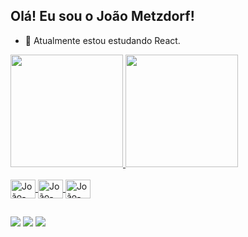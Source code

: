 ## Olá! Eu sou o João Metzdorf!

- 🌱 Atualmente estou estudando React.

<div>
  <a href="https://github.com/joaometzdorf">
    <img height="180em" src="https://github-readme-stats.vercel.app/api?username=joaometzdorf&count_private=true&show_icons=true&theme=omni"/>
    <img height="180em" src="https://github-readme-stats.vercel.app/api/top-langs/?username=joaometzdorf&layout=compact&hide=sass,scss&theme=omni"/>
</div>
<div style="display: inline_block"><br>
  <img align="center" alt="João-HTML" height="30" width="40" src="https://cdn.jsdelivr.net/gh/devicons/devicon/icons/html5/html5-original.svg">
  <img align="center" alt="João-CSS" height="30" width="40" src="https://cdn.jsdelivr.net/gh/devicons/devicon/icons/css3/css3-original.svg">
  <img align="center" alt="João-JavaScript" height="30" width="40" src="https://cdn.jsdelivr.net/gh/devicons/devicon/icons/javascript/javascript-original.svg">
</div>

##

<div>
  <a href="mailto:joaovictormetzdorf@gmail.com" target="_blank"><img src="https://img.shields.io/badge/Gmail-D14836?style=for-the-badge&logo=gmail&logoColor=white" target="blank"></a>
  <a href="https://www.instagram.com/joaometzdorf" target="_blank"><img src="https://img.shields.io/badge/Instagram-E4405F?style=for-the-badge&logo=instagram&logoColor=white" target="blank"></a>
  <a href="https://www.linkedin.com/in/joaometzdorf/" target="_blank"><img src="https://img.shields.io/badge/LinkedIn-0077B5?style=for-the-badge&logo=linkedin&logoColor=white" target="blank"></a>

</div>

